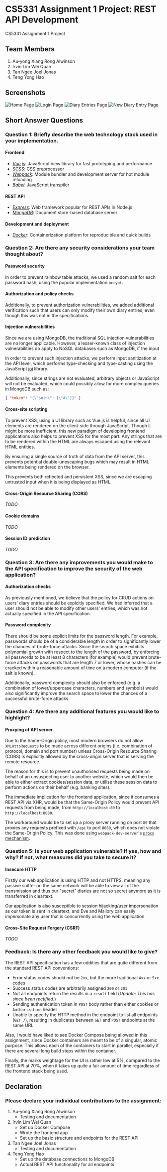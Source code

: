 # CS5331 Assignment 1 Project: REST API Development

CS5331 Assignment 1 Project

## Team Members

1.  Au-yong Xiang Rong Alwinson
2.  Irvin Lim Wei Quan
3.  Tan Ngee Joel Jonas
4.  Teng Yong Hao

## Screenshots

![Home Page](./img/screen1.png)
![Login Page](./img/screen2.png)
![Diary Entries Page](./img/screen3.png)
![New Diary Entry Page](./img/screen4.png)

## Short Answer Questions

### Question 1: Briefly describe the web technology stack used in your implementation.

#### Frontend

*   [_Vue.js_](https://vuejs.org): JavaScript view library for fast prototyping and performance
*   [_SCSS_](https://sass-lang.com/): CSS preprocessor
*   [_Webpack_](https://webpack.js.org/): Module bundler and development server for hot module reloading
*   [_Babel_](https://babeljs.io/): JavaScript transpiler

#### REST API

*   [_Express_](https://expressjs.com/): Web framework popular for REST APIs in Node.js
*   [_MongoDB_](https://www.mongodb.com/): Document store-based database server

#### Development and deployment

*   [_Docker_](https://www.docker.com/): Containerization platform for reproducible and quick builds

### Question 2: Are there any security considerations your team thought about?

#### Password security

In order to prevent rainbow table attacks, we used a random salt for each password hash, using the popular implementation `bcrypt`.

#### Authorization and policy checks

Additionally, to prevent authorization vulnerabilities, we added additional verification such that users can only modify their own diary entries, even though this was not in the specifications.

#### Injection vulnerabilities

Since we are using MongoDB, the traditional SQL injection vulnerabilities are no longer applicable. However, a lesser-known class of injection vulnerabilities do apply to NoSQL databases such as MongoDB, if the input

In order to prevent such injection attacks, we perform input sanitization at the API level, which performs type-checking and type-casting using the JavaScript [joi](https://github.com/hapijs/joi) library.

Additionally, since strings are not evaluated, arbitrary objects or JavaScript will not be evaluated, which could possibly allow for more complex queries in MongoDB such as:

```json
{ "token": "{\"$nin\": [\"A\"]}" }
```

#### Cross-site scripting

To prevent XSS, using a UI library such as Vue.js is helpful, since all UI elements are rendered on the client-side through JavaScript. Though it might be more inefficient, this new paradigm of developing frontend applications also helps to prevent XSS for the most part. Any strings that are to be rendered within the HTML are always escaped using the relevant HTML entities.

By ensuring a single source of truth of data from the API server, this prevents potential double-unescaping bugs which may result in HTML elements being rendered on the browser.

This prevents both reflected and persistent XSS, since we are escaping untrusted input when it is being displayed as HTML.

#### Cross-Origin Resource Sharing (CORS)

_TODO_

#### Cookie domains

_TODO_

#### Session ID prediction

_TODO_

### Question 3: Are there any improvements you would make to the API specification to improve the security of the web application?

#### Authorization checks

As previously mentioned, we believe that the policy for CRUD actions on users' diary entries should be explcitly specified. We had inferred that a user should not be able to modify other users' entries, which was not actually specified in the API specification.

#### Password complexity

There should be some explicit limits for the password length. For example, passwords should be of a considerable length in order to significantly lower the chances of brute-force attacks. Since the search space exhibits polynomial growth with respect to the length of the password, by enforcing all passwords to be at least 8 characters (for example) would prevent brute-force attacks on passwords that are length 7 or lower, whose hashes can be cracked within a reasonable amount of time on a modern computer (if the salt is known).

Additionally, password complexity should also be enforced (e.g. a combination of lower/uppercase characters, numbers and symbols) would also significantly improve the search space to lower the chances of a successful brute-force attacks.

### Question 4: Are there any additional features you would like to highlight?

#### Proxying of API server

Due to the Same-Origin policy, most modern browsers do not allow `XMLHttpRequest`s to be made across different origins (i.e. combination of protocol, domain and port number) unless Cross-Origin Resource Sharing (CORS) is explicitly allowed by the cross-origin server that is serving the remote resource.

The reason for this is to prevent unauthorised requests being made on behalf of an unsuspecting user to another website, which would then be able to either extract cookies/session data, or utilise these session data to perform actions on their behalf (e.g. banking sites).

The immediate implication for the frontend application, since it consumes a REST API via XHR, would be that the Same-Origin Policy would prevent API requests from being made, from `http://localhost:80` to `http://localhost:8080`.

The workaround would be to set up a proxy server running on port `80` that proxies any requests prefixed with `/api` to port `8080`, which does not violate the Same-Origin Policy. This was done using `webpack-dev-server`'s [`proxy` mechanism](https://webpack.js.org/configuration/dev-server/#devserver-proxy).

### Question 5: Is your web application vulnerable? If yes, how and why? If not, what measures did you take to secure it?

#### Insecure HTTP

Firstly our web application is using HTTP and not HTTPS, meaning any passive sniffer on the same network will be able to view all of the transmission and thus our "secret" diaries are not so secret anymore as it is transferred in cleartext.

Our application is also susceptible to session hijacking/user impersonation as our token is sent in cleartext, and Eve and Mallory can easily impersonate any user that is concurrently using the web application.

#### Cross-Site Request Forgery (CSRF)

_TODO_

### Feedback: Is there any other feedback you would like to give?

The REST API specification has a few oddities that are quite different from the standard REST API conventions:

*   Error status codes should not be `2xx`, but the more traditional `4xx` or `5xx` codes
*   Success status codes are arbitrarily assigned `200` or `201`
*   Not all endpoints return the results in a `result` field (_Update: This has since been rectified._)
*   Sending authentication token in `POST` body rather than either cookies or `Authorization` header
*   Unable to specify the HTTP method in the endpoint to list all endpoints (`GET /`), resulting in duplicates between `GET` and `POST` endpoints at the same URL

Also, I would have liked to see Docker Compose being allowed in this assignment, since Docker containers are meant to be of a singular, atomic purpose. This allows each of the containers to start in parallel, especially if there are several long build steps within the container.

Finally, the marks weightage for the UI is rather low at 5%, compared to the REST API at 70%, when it takes up quite a fair amount of time regardless of the frontend stack being used.

## Declaration

### Please declare your individual contributions to the assignment:

1.  Au-yong Xiang Rong Alwinson
    *   Testing and documentation
2.  Irvin Lim Wei Quan
    *   Set up Docker Compose
    *   Wrote the frontend app
    *   Set up the basic structure and endpoints for the REST API
3.  Tan Ngee Joel Jonas
    *   Testing and documentation
4.  Teng Yong Hao
    *   Set up the database connections to MongoDB
    *   Actual REST API functionality for all endpoints
